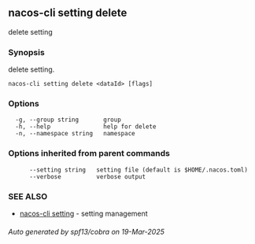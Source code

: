 ## nacos-cli setting delete

delete setting

### Synopsis

delete setting.

```
nacos-cli setting delete <dataId> [flags]
```

### Options

```
  -g, --group string       group
  -h, --help               help for delete
  -n, --namespace string   namespace
```

### Options inherited from parent commands

```
      --setting string   setting file (default is $HOME/.nacos.toml)
      --verbose          verbose output
```

### SEE ALSO

* [nacos-cli setting](nacos-cli_setting.md)	 - setting management

###### Auto generated by spf13/cobra on 19-Mar-2025
